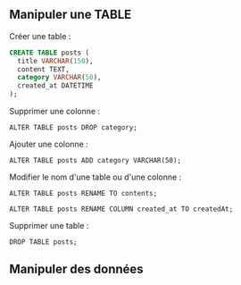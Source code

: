 ## Manipuler une TABLE

Créer une table :

```sql
CREATE TABLE posts (
  title VARCHAR(150),
  content TEXT,
  category VARCHAR(50),
  created_at DATETIME
);
```

Supprimer une colonne :

```
ALTER TABLE posts DROP category;
```

Ajouter une colonne :

```
ALTER TABLE posts ADD category VARCHAR(50);
```

Modifier le nom d'une table ou d'une colonne :

```
ALTER TABLE posts RENAME TO contents;

ALTER TABLE posts RENAME COLUMN created_at TO createdAt;
```

Supprimer une table :

```
DROP TABLE posts;
```

## Manipuler des données


```
```


```
```
